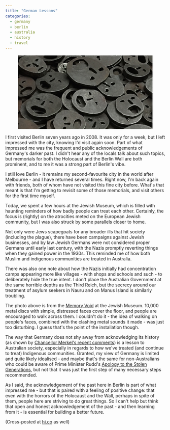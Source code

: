 ```yaml
---
title: "German Lessons"
categories:
  - germany
  - berlin
  - australia
  - history
  - travel
---
```


<figure>
<img src="/images/memory-void.jpg" alt="The Memory Void at the Jewish Museum in Berlin" />
</figure>

I first visited Berlin seven years ago in 2008. It was only for a week, but I left impressed with the city, knowing I'd visit again soon. Part of what impressed me was the frequent and public acknowledgements of Germany's darker past. I didn't hear any of the locals talk about such topics, but memorials for both the Holocaust and the Berlin Wall are both prominent, and to me it was a strong part of Berlin's vibe.

I still love Berlin - it remains my second-favourite city in the world after Melbourne - and I have returned several times. Right now, I'm back again with friends, both of whom have not visited this fine city before. What's that meant is that I'm getting to revisit some of those memorials, and visit others for the first time myself.

Today, we spent a few hours at the Jewish Museum, which is filled with haunting reminders of how badly people can treat each other. Certainly, the focus is (rightly) on the atrocities meted on the European Jewish community, but I was also struck by some parallels closer to home.

Not only were Jews scapegoats for any broader ills that hit society (including the plague), there have been campaigns against Jewish businesses, and by law Jewish Germans were not considered proper Germans until early last century, with the Nazis promptly reverting things when they gained power in the 1930s. This reminded me of how both Muslim and indigenous communities are treated in Australia.

There was also one note about how the Nazis initially had concentration camps appearing more like villages - with shops and schools and such - to deliberately hide the true intent. I don't place the Australian Government at the same horrible depths as the Third Reich, but the secrecy around our treatment of asylum seekers in Nauru and on Manus Island is similarly troubling.

The photo above is from the [Memory Void](https://en.wikipedia.org/wiki/Jewish_Museum,_Berlin#Installation_Shalekhet_.E2.80.93_Fallen_leaves) at the Jewish Museum. 10,000 metal discs with simple, distressed faces cover the floor, and people are encouraged to walk across them. I couldn't do it - the idea of walking on people's faces, combined with the clashing metal sounds it made - was just too disturbing. I guess that's the point of the installation though.

The way that Germany does not shy away from acknowledging its history (as shown by [Chancellor Merkel's recent comments](http://www.reuters.com/article/2015/10/21/us-israel-netanyahu-hitler-germany-idUSKCN0SF1OI20151021)) is a lesson to Australian society, especially in regards to how we've treated (and continue to treat) Indigenous communities. Granted, my view of Germany is limited and quite likely idealised - and maybe that's the same for non-Australians who could be aware of Prime Minister Rudd's [Apology to the Stolen Generations](http://www.australia.gov.au/about-australia/our-country/our-people/apology-to-australias-indigenous-peoples), but not that it was just the first step of many necessary steps recommended.

As I said, the acknowledgement of the past here in Berlin is part of what impressed me - but that is paired with a feeling of positive change: that even with the horrors of the Holocaust and the Wall, perhaps in spite of them, people here are striving to do great things. So I can't help but think that open and honest acknowledgement of the past - and then learning from it - is essential for building a better future.

(Cross-posted at [hi.co](https://hi.co/moments/dy7igied) as well)

